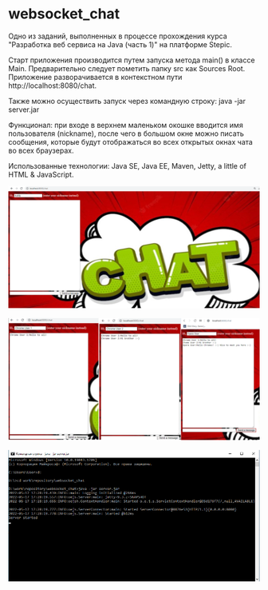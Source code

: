 # websocket_chat
Одно из заданий, выполненных в процессе прохождения курса "Разработка веб сервиса на Java (часть 1)" на платформе Stepic.
<p>Старт приложения производится путем запуска метода main() в классе Main. Предварительно следует пометить папку src как Sources Root. Приложение разворачивается в контекстном пути http://localhost:8080/chat.</p>
<p>Также можно осуществить запуск через командную строку: java -jar server.jar</p>
<p> Функционал: при входе в верхнем маленьком окошке вводится имя пользователя (nickname), после чего в большом окне можно писать сообщения, которые будут отображаться во всех открытых окнах чата во всех браузерах.</p>
<p>Использованные технологии: Java SE, Java EE, Maven, Jetty, a little of HTML & JavaScript.<p>

![img.png](img.png)
<br><br>
![img_1.png](img_1.png)
<br><br>
![img_2.png](img_2.png)